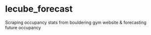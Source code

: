 # lecube_forecast
Scraping occupancy stats from bouldering gym website &amp; forecasting future occupancy
